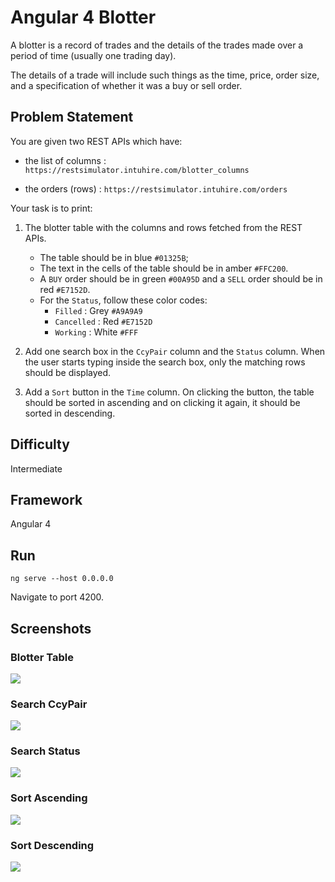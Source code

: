# Angular 4 Blotter

A blotter is a record of trades and the details of the trades made over a period of time (usually one trading day).

The details of a trade will include such things as the time, price, order size, and a specification of whether it was a buy or sell order.

## Problem Statement

You are given two REST APIs which have: 

* the list of columns : `https://restsimulator.intuhire.com/blotter_columns`

* the orders (rows) : `https://restsimulator.intuhire.com/orders`
 

Your task is to print: 

1. The blotter table with the columns and rows fetched from the REST APIs.
    * The table should be in blue `#01325B`;
    * The text in the cells of the table should be in amber `#FFC200`.
    * A `BUY` order should be in green `#00A95D` and a `SELL` order should be in red `#E7152D`.
    * For the `Status`, follow these color codes:
        * `Filled` : Grey `#A9A9A9`
        * `Cancelled` : Red `#E7152D`
        * `Working` : White `#FFF`

2. Add one search box in the `CcyPair` column and the `Status` column. When the user starts typing inside the search box, only the matching rows should be displayed. 

3. Add a `Sort` button in the `Time` column. On clicking the button, the table should be sorted in ascending and on clicking it again, it should be sorted in descending.

## Difficulty

Intermediate

## Framework

Angular 4

## Run

`ng serve --host 0.0.0.0` 

Navigate to port 4200. 

## Screenshots

### Blotter Table

![](screenshots/blotter.JPG)

### Search CcyPair

![](screenshots/search1.JPG)

### Search Status

![](screenshots/search2.JPG)

### Sort Ascending

![](screenshots/sortasc.JPG)

### Sort Descending

![](screenshots/sortdesc.JPG)